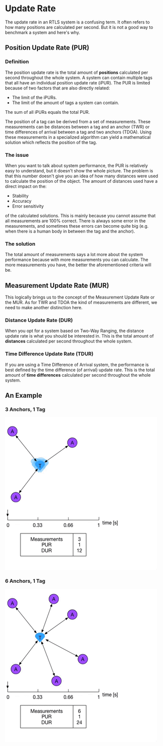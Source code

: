 # Update Rate
The update rate in an RTLS system is a confusing term. It often refers to how many positions are calculated per second. But it is not a good way to benchmark a system and here's why.

## Position Update Rate (PUR)
### Definition
The position update rate is the total amount of **positions** calculated per second throughout the whole system.
A system can contain multiple tags that all have an individual position update rate (iPUR).
The PUR is limited because of two factors that are also directly related:
 - The limit of the iPURs.
 - The limit of the amount of tags a system can contain.

The sum of all iPURs equals the total PUR.

The position of a tag can be derived from a set of measurements. These measurements can be distances between a tag and an anchor (TWR) or time differences of arrival between a tag and two anchors (TDOA).
Using these measurements in a specialized algorithm can yield a mathematical solution which reflects the position of the tag.

### The issue
When you want to talk about system performance, the PUR is relatively easy to understand, but it doesn't show the whole picture.
The problem is that this number doesn't give you an idea of how many distances were used to calculate the position of the object.
The amount of distances used have a direct impact on the:
- Stability
- Accuracy
- Error sensitivity 

of the calculated solutions. 
This is mainly because you cannot assume that all measurements are 100% correct. There is always some error in the measurements, and sometimes these errors can become quite big (e.g. when there is a human body in between the tag and the anchor).

### The solution
The total amount of measurements says a lot more about the system performance because with more measurements you can calculate.
The more measurements you have, the better the aforementioned criteria will be.

## Measurement Update Rate (MUR)
This logically brings us to the concept of the Measurement Update Rate or the MUR. As for TWR and TDOA the kind of measurements are different, we need to make another distinction here.

### Distance Update Rate (DUR)
When you opt for a system based on Two-Way Ranging, the distance update rate is what you should be interested in.
This is the total amount of **distances** calculated per second throughout the whole system.

### Time Difference Update Rate (TDUR)
If you are using a Time Difference of Arrival system, the performance is best defined by the time difference (of arrival) update rate.
This is the total amount of **time differences** calculated per second throughout the whole system.

## An Example
### 3 Anchors, 1 Tag
![ur_3A](./img/UR_3A.gif)

### 6 Anchors, 1 Tag
![ur_3A](./img/UR_6A.gif)

